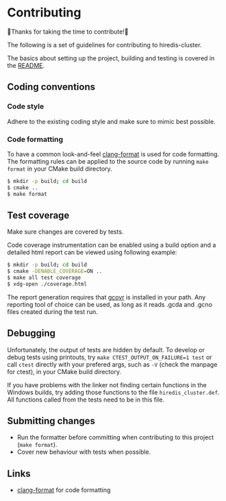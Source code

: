 # Contributing

:tada:Thanks for taking the time to contribute!:tada:

The following is a set of guidelines for contributing to hiredis-cluster.

The basics about setting up the project, building and testing is covered in
the [README](README.md).

## Coding conventions

### Code style

Adhere to the existing coding style and make sure to mimic best possible.

### Code formatting

To have a common look-and-feel [clang-format](https://clang.llvm.org/docs/ClangFormat.html)
is used for code formatting. The formatting rules can be applied to the
source code by running `make format` in your CMake build directory.

```sh
$ mkdir -p build; cd build
$ cmake ..
$ make format
```

## Test coverage

Make sure changes are covered by tests.

Code coverage instrumentation can be enabled using a build option and
a detailed html report can be viewed using following example:

```sh
$ mkdir -p build; cd build
$ cmake -DENABLE_COVERAGE=ON ..
$ make all test coverage
$ xdg-open ./coverage.html
```

The report generation requires that [gcovr](https://gcovr.com/en/stable/index.html)
is installed in your path. Any reporting tool of choice can be used, as long as
it reads .gcda and .gcno files created during the test run.

## Debugging

Unfortunately, the output of tests are hidden by default. To develop or debug
tests using printouts, try `make CTEST_OUTPUT_ON_FAILURE=1 test` or call `ctest`
directly with your prefered args, such as `-V` (check the manpage for ctest), in
your CMake build directory.

If you have problems with the linker not finding certain functions in the
Windows builds, try adding those functions to the file `hiredis_cluster.def`.
All functions called from the tests need to be in this file.

## Submitting changes

* Run the formatter before committing when contributing to this project (`make format`).
* Cover new behaviour with tests when possible.

## Links

* [clang-format](https://apt.llvm.org/) for code formatting
